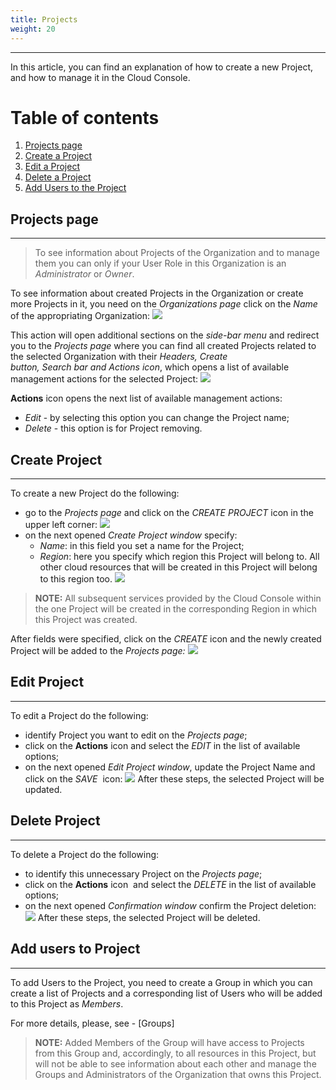 ```yaml
---
title: Projects
weight: 20
---
```

___
In this article, you can find an explanation of how to create a new Project, and how to manage it in the Cloud Console.

# Table of contents
1. [Projects page](#projects-page)
2. [Create a Project](#create-project)
3. [Edit a Project](#edite-project)
4. [Delete a Project](#delete-project)
5. [Add Users to the Project](#add-users-to-project) 

## Projects page
___
>To see information about Projects of the Organization and to manage them you can only if your User Role in this Organization is an *Administrator* or *Owner*. 

To see information about created Projects in the Organization or create more Projects in it, you need on the *Organizations page* click on the *Name* of the appropriating Organization:
![](../../assets/images/projects/1-pr.png?classes=border,shadow) 

This action will open additional sections on the *side-bar menu* and redirect you to the *Projects page* where you can find all created Projects related to the selected Organization with their *Headers, Create button, Search bar and Actions icon*, which opens a list of available management actions for the selected Project:
![](../../assets/images/projects/2-pr.png?classes=border,shadow) 

**Actions** icon opens the next list of available management actions:
- *Edit* - by selecting this option you can change the Project name;
- *Delete* - this option is for Project removing.

## Create Project
___
To create a new Project do the following:
- go to the *Projects page* and click on the *CREATE PROJECT* icon in the upper left corner:
![](../../assets/images/projects/3-pr.png?classes=border,shadow) 
- on the next opened *Create Project window* specify: 
  - *Name*: in this field you set a name for the Project;
  - *Region*: here you specify which region this Project will belong to. All other cloud resources that will be created in this Project will belong to this region too.
![](../../assets/images/projects/4-pr.png?classes=border,shadow) 

>**NOTE:** All subsequent services provided by the Cloud Console within the one Project will be created in the corresponding Region in which this Project was created.

After fields were specified, click on the *CREATE* icon and the newly created Project will be added to the *Projects page:*
![](../../assets/images/projects/5-pr.png?classes=border,shadow) 


## Edit Project 
___
To edit a Project do the following:
- identify Project you want to edit on the *Projects page*;
- click on the **Actions** icon and select the *EDIT* in the list of available options;
- on the next opened *Edit Project window*, update the Project Name and click on the *SAVE*  icon:
![](../../assets/images/projects/6-pr.png?classes=border,shadow) 
After these steps, the selected Project will be updated.

## Delete Project 
___
To delete a Project do the following:
- to identify this unnecessary Project on the *Projects page*;
- click on the **Actions** icon  and select the *DELETE* in the list of available options;
- on the next opened *Confirmation window* confirm the Project deletion:
![](../../assets/images/projects/7-pr.png?classes=border,shadow) 
After these steps, the selected Project will be deleted.

## Add users to Project
___
To add Users to the Project, you need to create a Group in which you can create a list of Projects and a corresponding list of Users who will be added to this Project as *Members*.

For more details, please, see - [Groups]

>**NOTE:** Added Members of the Group will have access to Projects from this Group and, accordingly, to all resources in this Project, but will not be able to see information about each other and manage the Groups and Administrators of the Organization that owns this Project.